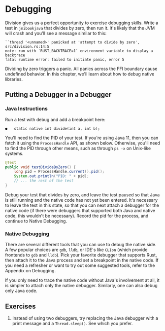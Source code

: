 # Debugging

Division gives us a perfect opportunity to exercise debugging skills. Write a
test in `jnibookjava` that divides by zero, then run it. It's likely that the
JVM will crash and you'll see a message similar to this:

```
``thread '<unnamed>' panicked at 'attempt to divide by zero', src/division.rs:14:5
note: run with `RUST_BACKTRACE=1` environment variable to display a backtrace
fatal runtime error: failed to initiate panic, error 5
```

Dividing by zero triggers a panic. All panics across the FFI boundary cause
undefined behavior. In this chapter, we'll learn about how to debug native 
libraries.

## Putting a Debugger in a Debugger

### Java Instructions

Run a test with debug and add a breakpoint here:

```
●   static native int divide(int a, int b);
```

You'll need to find the PID of your test. If you're using Java 11, then you can
fetch it using the `ProcessHandle` API, as shown below. Otherwise, you'll need
to find the PID through other means, such as through `ps -x` on Unix-like
systems.

```java
@Test
public void testDivideByZero() {
    long pid = ProcessHandle.current().pid();
    System.out.println("PID: " + pid);
    // ... the rest of the test
}
```

Debug your test that divides by zero, and leave the test paused so that Java is
still running and the native code has not yet been entered. It's necessary to
leave the test in this state, so that you can next attach a debugger for the
native code (if there were debuggers that supported both Java and native code,
this wouldn't be necessary). Record the pid for the process, and continue to
Native Debugging.

### Native Debugging
There are several different tools that you can use to debug the native side. A
few popular choices are `gdb`, `lldb`, or IDE's like `CLIon` (which provide
frontends to `gdb` and `lldb`). Pick your favorite debugger that supports Rust,
then attach it to the Java process and set a breakpoint in the native code. If
you need a refresher or want to try out some suggested tools, refer to the
Appendix on Debugging.

If you only need to trace the native code without Java's involvement at all, it
is simpler to attach only the native debugger. Similarly, one can also debug
only Java code.

## Exercises

1. Instead of using two debuggers, try replacing the Java debugger with a print
   message and a `Thread.sleep()`. See which you prefer.
